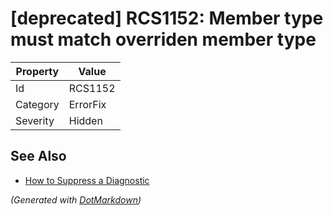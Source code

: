 # \[deprecated\] RCS1152: Member type must match overriden member type

| Property | Value    |
| -------- | -------- |
| Id       | RCS1152  |
| Category | ErrorFix |
| Severity | Hidden   |

## See Also

* [How to Suppress a Diagnostic](../HowToConfigureAnalyzers.md#how-to-suppress-a-diagnostic)


*\(Generated with [DotMarkdown](http://github.com/JosefPihrt/DotMarkdown)\)*